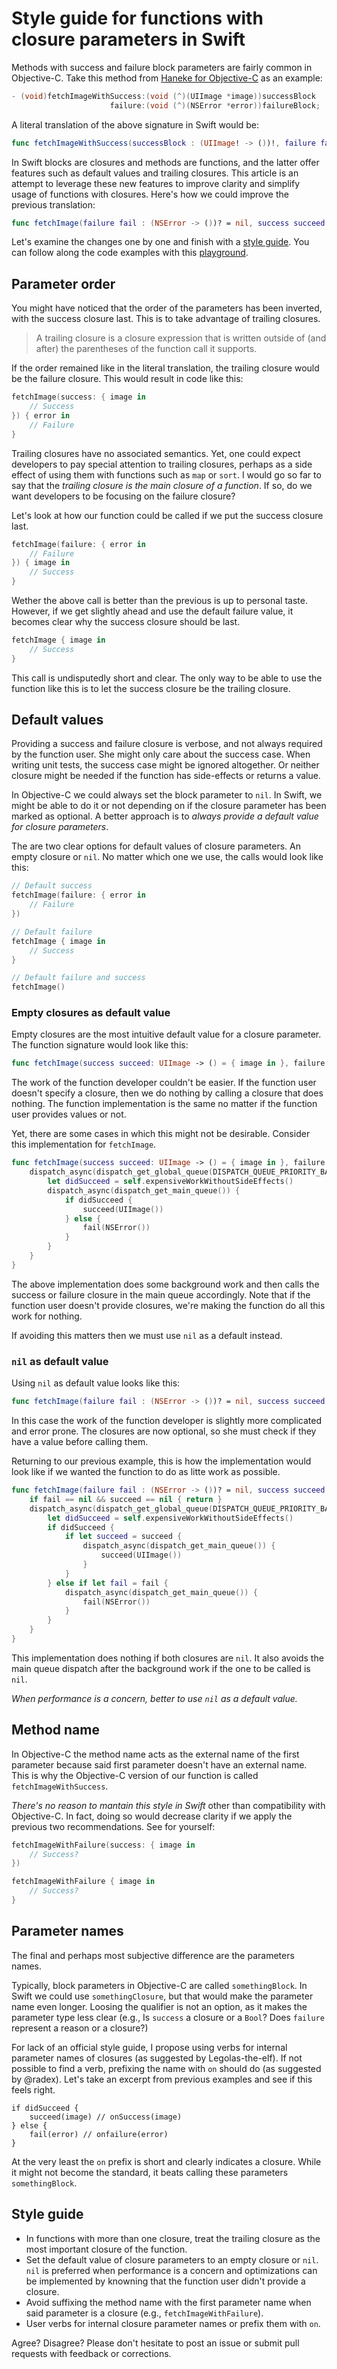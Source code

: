 # Style guide for functions with closure parameters in Swift

Methods with success and failure block parameters are fairly common in Objective-C. Take this method from [Haneke for Objective-C](https://github.com/Haneke/Haneke/) as an example:

```objective-c
- (void)fetchImageWithSuccess:(void (^)(UIImage *image))successBlock 
                      failure:(void (^)(NSError *error))failureBlock;
```

A literal translation of the above signature in Swift would be:

```swift
func fetchImageWithSuccess(successBlock : (UIImage! -> ())!, failure failureBlock : (NSError! -> ())!)
```

In Swift blocks are closures and methods are functions, and the latter offer features such as default values and trailing closures. This article is an attempt to leverage these new features to improve clarity and simplify usage of functions with closures. Here's how we could improve the previous translation:

```swift
func fetchImage(failure fail : (NSError -> ())? = nil, success succeed: (UIImage -> ())? = nil) {}
```

Let's examine the changes one by one and finish with a [style guide](#style-guide). You can follow along the code examples with this [playground](https://github.com/hpique/Articles/tree/master/Swift/Style%20guide%20for%20functions%20with%20closure%20parameters/Style%20guide%20for%20functions%20with%20closure%20parameters.playground).

## Parameter order

You might have noticed that the order of the parameters has been inverted, with the success closure last. This is to take advantage of trailing closures.

> A trailing closure is a closure expression that is written outside of (and after) the parentheses of the function call it supports.

If the order remained like in the literal translation, the trailing closure would be the failure closure. This would result in code like this:

```swift
fetchImage(success: { image in
    // Success
}) { error in
    // Failure
}
```

Trailing closures have no associated semantics. Yet, one could expect developers to pay special attention to trailing closures, perhaps as a side effect of using them with functions such as `map` or `sort`. I would go so far to say that the _trailing closure is the main closure of a function_. If so, do we want developers to be focusing on the failure closure?

Let's look at how our function could be called if we put the success closure last.

```swift
fetchImage(failure: { error in
    // Failure
}) { image in
    // Success
}
```

Wether the above call is better than the previous is up to personal taste. However, if we get slightly ahead and use the default failure value, it becomes clear why the success closure should be last.

```swift
fetchImage { image in
    // Success
}
```

This call is undisputedly short and clear. The only way to be able to use the function like this is to let the success closure be the trailing closure. 


## Default values

Providing a success and failure closure is verbose, and not always required by the function user. She might only care about the success case. When writing unit tests, the success case might be ignored altogether. Or neither closure might be needed if the function has side-effects or returns a value.

In Objective-C we could always set the block parameter to `nil`. In Swift, we might be able to do it or not depending on if the closure parameter has been marked as optional. A better approach is to _always provide a default value for closure parameters_.

The are two clear options for default values of closure parameters. An empty closure or `nil`. No matter which one we use, the calls would look like this:

```swift
// Default success
fetchImage(failure: { error in
    // Failure
})

// Default failure
fetchImage { image in
    // Success
}

// Default failure and success
fetchImage()
```

### Empty closures as default value

Empty closures are the most intuitive default value for a closure parameter. The function signature would look like this:

```swift
func fetchImage(success succeed: UIImage -> () = { image in }, failure fail : NSError -> () = {error in })
```

The work of the function developer couldn't be easier. If the function user doesn't specify a closure, then we do nothing by calling a closure that does nothing. The function implementation is the same no matter if the function user provides values or not.

Yet, there are some cases in which this might not be desirable. Consider this implementation for `fetchImage`.

```swift
func fetchImage(success succeed: UIImage -> () = { image in }, failure fail : NSError -> () = {error in }) {
    dispatch_async(dispatch_get_global_queue(DISPATCH_QUEUE_PRIORITY_BACKGROUND, 0)) {
        let didSucceed = self.expensiveWorkWithoutSideEffects()
        dispatch_async(dispatch_get_main_queue()) {
            if didSucceed {
                succeed(UIImage())
            } else {
                fail(NSError())
            }
        }
    }
}
```

The above implementation does some background work and then calls the success or failure closure in the main queue accordingly. Note that if the function user doesn't provide closures, we're making the function do all this work for nothing. 

If avoiding this matters then we must use `nil` as a default instead.

### `nil` as default value

Using `nil` as default value looks like this:

```swift
func fetchImage(failure fail : (NSError -> ())? = nil, success succeed: (UIImage -> ())? = nil)
```

In this case the work of the function developer is slightly more complicated and error prone. The closures are now optional, so she must check if they have a value before calling them. 

Returning to our previous example, this is how the implementation would look like if we wanted the function to do as litte work as possible.

```swift
func fetchImage(failure fail : (NSError -> ())? = nil, success succeed: (UIImage -> ())? = nil) {
    if fail == nil && succeed == nil { return }
    dispatch_async(dispatch_get_global_queue(DISPATCH_QUEUE_PRIORITY_BACKGROUND, 0)) {
        let didSucceed = self.expensiveWorkWithoutSideEffects()
        if didSucceed {
            if let succeed = succeed {
                dispatch_async(dispatch_get_main_queue()) {
                    succeed(UIImage())
                }
            }
        } else if let fail = fail {
            dispatch_async(dispatch_get_main_queue()) {
                fail(NSError())
            }
        }
    }
}
```

This implementation does nothing if both closures are `nil`. It also avoids the main queue dispatch after the background work if the one to be called is `nil`.

_When performance is a concern, better to use `nil` as a default value._

## Method name

In Objective-C the method name acts as the external name of the first parameter because said first parameter doesn't have an external name. This is why the Objective-C version of our function is called `fetchImageWithSuccess`.

_There's no reason to mantain this style in Swift_ other than compatibility with Objective-C. In fact, doing so would decrease clarity if we apply the previous two recommendations. See for yourself: 

```swift
fetchImageWithFailure(success: { image in
    // Success?
})

fetchImageWithFailure { image in
    // Success?
}
```

## Parameter names

The final and perhaps most subjective difference are the parameters names. 

Typically, block parameters in Objective-C are called `somethingBlock`. In Swift we could use `somethingClosure`, but that would make the parameter name even longer. Loosing the qualifier is not an option, as it makes the parameter type less clear (e.g., Is `success` a closure or a `Bool`? Does  `failure` represent a reason or a closure?)

For lack of an official style guide, I propose using verbs for internal parameter names of closures (as suggested by Legolas-the-elf). If not possible to find a verb, prefixing the name with `on` should do (as suggested by @radex). Let's take an excerpt from previous examples and see if this feels right.

```
if didSucceed {
    succeed(image) // onSuccess(image)
} else {
    fail(error) // onfailure(error)
}
```

At the very least the `on` prefix is short and clearly indicates a closure. While it might not become the standard, it beats calling these parameters `somethingBlock`.


## Style guide

* In functions with more than one closure, treat the trailing closure as the most important closure of the function.
* Set the default value of closure parameters to an empty closure or `nil`. `nil` is preferred when performance is a concern and optimizations can be implemented by knowning that the function user didn't provide a closure.
* Avoid suffixing the method name with the first parameter name when said parameter is a closure (e.g., `fetchImageWithFailure`).
* User verbs for internal closure parameter names or prefix them with `on`.

Agree? Disagree? Please don't hesitate to post an issue or submit pull requests with feedback or corrections.

